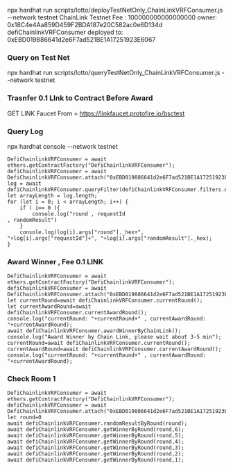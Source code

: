 npx hardhat run scripts/lotto/deployTestNetOnly_ChainLinkVRFConsumer.js --network testnet
ChainLink Testnet Fee : 100000000000000000
owner: 0x18C4e4Aa859D459F2BDA187e20C582ac0e6D134d
defiChainlinkVRFConsumer deployed to: 0xEBD019886641d2e6F7ad521BE1A17251923E6067


### Query on Test Net

npx hardhat run scripts/lotto/queryTestNetOnly_ChainLinkVRFConsumer.js --network testnet

### Trasnfer 0.1 LInk to Contract Before Award

GET LINK Faucet From = https://linkfaucet.protofire.io/bsctest

### Query Log

npx hardhat console --network testnet

```
DefiChainlinkVRFConsumer = await ethers.getContractFactory("DefiChainlinkVRFConsumer");
defiChainlinkVRFConsumer = await DefiChainlinkVRFConsumer.attach("0xEBD019886641d2e6F7ad521BE1A17251923E6067");
log = await defiChainlinkVRFConsumer.queryFilter(defiChainlinkVRFConsumer.filters.AwardResponse())
let arrayLength = log.length;
for (let i = 0; i < arrayLength; i++) {
	if ( i== 0 ){
		console.log("round , requestId                                                         , randomResult")
	}
    console.log(log[i].args["round"]._hex+", "+log[i].args["requestId"]+", "+log[i].args["randomResult"]._hex);
}
```

### Award Winner , Fee 0.1 LINK

```
DefiChainlinkVRFConsumer = await ethers.getContractFactory("DefiChainlinkVRFConsumer");
defiChainlinkVRFConsumer = await DefiChainlinkVRFConsumer.attach("0xEBD019886641d2e6F7ad521BE1A17251923E6067");
let currentRound=await defiChainlinkVRFConsumer.currentRound();
let currentAwardRound=await defiChainlinkVRFConsumer.currentAwardRound();
console.log("currentRound: "+currentRound+" , currentAwardRound: "+currentAwardRound);
await defiChainlinkVRFConsumer.awardWinnerByChainLink();
console.log("Award Winner by Chain Link, please wait about 3-5 min");
currentRound=await defiChainlinkVRFConsumer.currentRound();
currentAwardRound=await defiChainlinkVRFConsumer.currentAwardRound();
console.log("currentRound: "+currentRound+" , currentAwardRound: "+currentAwardRound);
```

### Check Room 1

```
DefiChainlinkVRFConsumer = await ethers.getContractFactory("DefiChainlinkVRFConsumer");
defiChainlinkVRFConsumer = await DefiChainlinkVRFConsumer.attach("0xEBD019886641d2e6F7ad521BE1A17251923E6067");
let round=0
await defiChainlinkVRFConsumer.randomResultByRound(round);
await defiChainlinkVRFConsumer.getWinnerByRound(round,6);
await defiChainlinkVRFConsumer.getWinnerByRound(round,5);
await defiChainlinkVRFConsumer.getWinnerByRound(round,4);
await defiChainlinkVRFConsumer.getWinnerByRound(round,3);
await defiChainlinkVRFConsumer.getWinnerByRound(round,2);
await defiChainlinkVRFConsumer.getWinnerByRound(round,1);
```
